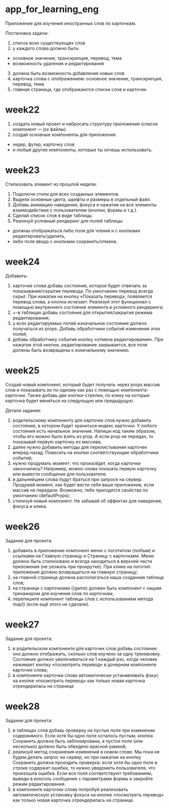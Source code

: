 # app_for_learning_eng

Приложение для изучения иностранных слов по карточкам.

Постановка задачи:

1. список всех существующих слов
2. у каждого слова должно быть:

- основное значение, транскрипция, перевод, тема
- возможность удаления и редактирования

3. должна быть возможность добавления новых слов
4. карточка слова с отображением: основное значение, транскрипция, перевод, тема
5. главная страница, где отображаются списки слов и карточек

# week22

1. создать новый проект и набросать структуру приложения (список компонент — jsx файлы).
2. cоздай основные компоненты для приложения:

- хедер, футер, карточку слов
- и любые другие компоненты, которые ты хочешь использовать.

# week23

Стилизовать элемент из прошлой недели:

1. Подключи стили для всех созданных элементов.
2. Выдели основные цвета, шрифты и размеры в отдельный файл.
3. Добавь анимацию наведения, фокуса и нажатия на все элементы взаимодействия с пользователем (кнопки, формы и т.д.).
4. Сделай список слов в виде таблицы.
5. Реализуй условный рендеринг для полей таблицы:

- должны отображаться либо поля для чтения и с кнопками редактировать/удалить,
- либо поля ввода с кнопками сохранить/отмена.

# week24

Добавить:

1. карточке слова добавь состояние, которое будет отвечать за показывание/скрытие перевода. По умолчанию перевод всегда скрыт. При нажатии на кнопку «Показать перевод», появляется перевод слова, а кнопка исчезает. Реализуй этот функционал с помощью внутреннего состояния элемента и условного рендеринга;
2. +-в таблицах добавь состояние для открытия/закрытия режима редактирования;
3. у всех редактируемых полей изначальное состояние должно получаться из props. Добавь обработчики событий изменения этих полей;
4. добавь обработчику события кнопку «отмена редактирования». При нажатии этой кнопки, редактирование закрывается, все поля должны быть возвращены к изначальному значению.

# week25

Создай новый компонент, который будет получать через props массив слов и показывать их по одному как раз с помощью компонента-карточки. Также добавь две кнопки-стрелки, по клику на которые карточка будет меняться на следующую или предыдущую.

Детали задания:

1. родительскому компоненту для карточек слов нужно добавить состояние, в котором будет храниться индекс карточки. У любого состояния есть начальное значение. Напиши код таким образом, чтобы его можно было взять из prop. А если prop не передан, то показывай первую карточку из массива;
2. далее нужно добавить методы для перелистывания карточек вперед-назад. Повесить на кнопки соответствующие обработчики событий;
3. нужно продумать момент: что произойдет, когда карточки закончились? Например, можно снова показать первую карточку или вывести сообщение для пользователя;
4. в дальнейшем слова будут браться при запросе на сервер. Продумай момент, как будет вести себя ваше приложение, если массив не передали. Возможно, тебе пригодятся свойства по умолчанию (defaultProps);
5. стилизуй новый компонент. Не забывай об эффектах для наведения, фокуса и клика.

# week26

Задание для проекта:

1. добавить в приложение компонент меню с логотипом (любым) и ссылками на Главную страницу и Страницу с карточками. Меню должно быть стилизовано и всегда находиться в верхней части приложения (не уезжать при прокрутке). При клике на логотип приложение должно возвращаться на главную страницу;
2. на главной странице должна располагаться наша созданная таблица слов;
3. на странице с карточками (/game) должен быть компонент с нашим тренажером для изучения слов по карточкам;
4. перепишите компонент таблицы слов с использованием метода map() (если ещё этого не сделали).

# week27

Задание для проекта:

1. в родительском компоненте для карточек слов добавь состояние: оно должно отображать, сколько слов изучено за одну тренировку. Состояние должно увеличиваться на 1 каждый раз, когда человек нажимает кнопку «посмотреть перевод» в дочернем компоненте карточки слова;
2. в компоненте карточки слова автоматически устанавливать фокус на кнопке «посмотреть перевод» как только новая карточка отрендерилась на странице

# week28

Задание для проекта:

1. в таблицах слов добавь проверку на пустые поля при изменении содержимого. Если хотя бы одно поле осталось пустым, кнопка Сохранить должна быть заблокирована, а пустое поле (или несколько) должно быть обведено красной рамкой;
2. реализуй метод сохранения изменений в новом слове. Мы пока не будем делать запрос на сервер, но при нажатии на кнопку Сохранить должна проходить проверка: если хотя бы одно поле в строке содержит ошибки, то нужно уведомить пользователя, что произошла ошибка. Если все поля соответствуют требованиям, выведи в консоль сообщение с параметрами формы и закройте режим редактирования.
3. в компоненте карточки слова попробуй реализовать автоматическую установку фокуса на кнопке «посмотреть перевод» как только новая карточка отрендерилась на странице.
